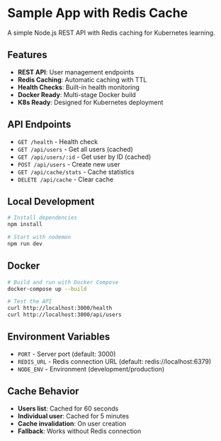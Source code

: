 # Sample App with Redis Cache

A simple Node.js REST API with Redis caching for Kubernetes learning.

## Features

- **REST API**: User management endpoints
- **Redis Caching**: Automatic caching with TTL
- **Health Checks**: Built-in health monitoring
- **Docker Ready**: Multi-stage Docker build
- **K8s Ready**: Designed for Kubernetes deployment

## API Endpoints

- `GET /health` - Health check
- `GET /api/users` - Get all users (cached)
- `GET /api/users/:id` - Get user by ID (cached)
- `POST /api/users` - Create new user
- `GET /api/cache/stats` - Cache statistics
- `DELETE /api/cache` - Clear cache

## Local Development

```bash
# Install dependencies
npm install

# Start with nodemon
npm run dev
```

## Docker

```bash
# Build and run with Docker Compose
docker-compose up --build

# Test the API
curl http://localhost:3000/health
curl http://localhost:3000/api/users
```

## Environment Variables

- `PORT` - Server port (default: 3000)
- `REDIS_URL` - Redis connection URL (default: redis://localhost:6379)
- `NODE_ENV` - Environment (development/production)

## Cache Behavior

- **Users list**: Cached for 60 seconds
- **Individual user**: Cached for 5 minutes
- **Cache invalidation**: On user creation
- **Fallback**: Works without Redis connection